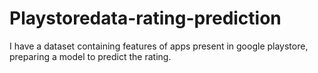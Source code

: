 # Playstoredata-rating-prediction
I have a dataset containing features of apps present in google playstore, preparing a model to predict the rating.
